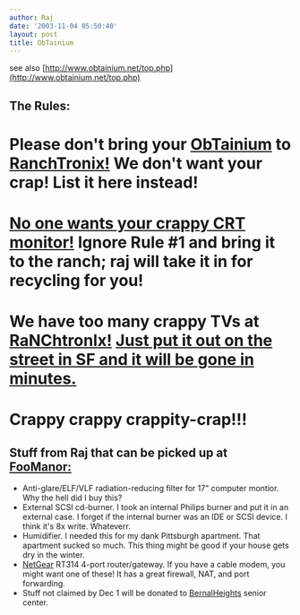 ```yaml
---
author: Raj
date: '2003-11-04 05:50:40'
layout: post
title: ObTainium
---
```


see also [http://www.obtainium.net/top.php](http://www.obtainium.net/top.php)

## The Rules:
# Please don't bring your [ObTainium](ObTainium.html) to [RanchTronix!](RanchTronix!.html) We don't want your crap! List it here instead!
# [No one wants your crappy CRT monitor!](http://search.ebay.com/search/search.dll?MfcISAPICommand=GetResult&ht=1&SortProperty=MetaEndSort&from=R3&siteid=0&query=monitor&category2=27179) Ignore Rule #1 and bring it to the ranch; raj will take it in for recycling for you!
# We have too many crappy TVs at [RaNChtronIx!](RaNChtronIx!.html) [Just put it out on the street in SF and it will be gone in minutes.](http://www.craigslist.org/zip/)
# Crappy crappy crappity-crap!!!

## Stuff from Raj that can be picked up at [FooManor:](FooManor:.html)

* Anti-glare/ELF/VLF radiation-reducing filter for 17" computer montior. Why the hell did I buy this?
* External SCSI cd-burner. I took an internal Philips burner and put it in an external case. I forget if the internal burner was an IDE or SCSI device. I think it's 8x write. Whateverr.
* Humidifier. I needed this for my dank Pittsburgh apartment. That apartment sucked so much. This thing might be good if your house gets dry in the winter.
* [NetGear](NetGear.html) RT314 4-port router/gateway. If you have a cable modem, you might want one of these! It has a great firewall, NAT, and port forwarding.
* Stuff not claimed by Dec 1 will be donated to [BernalHeights](BernalHeights.html) senior center.
